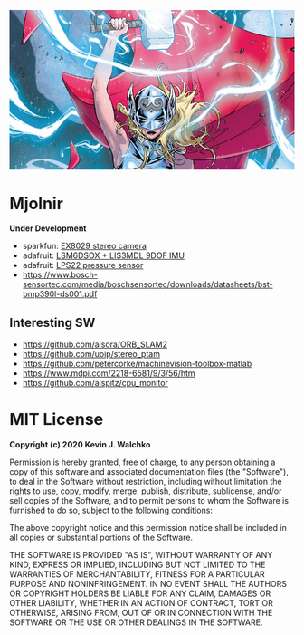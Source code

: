 ![](pics/jane-foster.jpg)

# Mjolnir

**Under Development**

- sparkfun: [EX8029 stereo camera](https://www.sparkfun.com/products/14726)
- adafruit: [LSM6DSOX + LIS3MDL 9DOF IMU](https://www.adafruit.com/product/4517)
- adafruit: [LPS22 pressure sensor](https://www.adafruit.com/product/4633)
- https://www.bosch-sensortec.com/media/boschsensortec/downloads/datasheets/bst-bmp390l-ds001.pdf

## Interesting SW

- https://github.com/alsora/ORB_SLAM2
- https://github.com/uoip/stereo_ptam
- https://github.com/petercorke/machinevision-toolbox-matlab
- https://www.mdpi.com/2218-6581/9/3/56/htm
- https://github.com/alspitz/cpu_monitor

# MIT License

**Copyright (c) 2020 Kevin J. Walchko**

Permission is hereby granted, free of charge, to any person obtaining a copy
of this software and associated documentation files (the "Software"), to deal
in the Software without restriction, including without limitation the rights
to use, copy, modify, merge, publish, distribute, sublicense, and/or sell
copies of the Software, and to permit persons to whom the Software is
furnished to do so, subject to the following conditions:

The above copyright notice and this permission notice shall be included in all
copies or substantial portions of the Software.

THE SOFTWARE IS PROVIDED "AS IS", WITHOUT WARRANTY OF ANY KIND, EXPRESS OR
IMPLIED, INCLUDING BUT NOT LIMITED TO THE WARRANTIES OF MERCHANTABILITY,
FITNESS FOR A PARTICULAR PURPOSE AND NONINFRINGEMENT. IN NO EVENT SHALL THE
AUTHORS OR COPYRIGHT HOLDERS BE LIABLE FOR ANY CLAIM, DAMAGES OR OTHER
LIABILITY, WHETHER IN AN ACTION OF CONTRACT, TORT OR OTHERWISE, ARISING FROM,
OUT OF OR IN CONNECTION WITH THE SOFTWARE OR THE USE OR OTHER DEALINGS IN THE
SOFTWARE.
